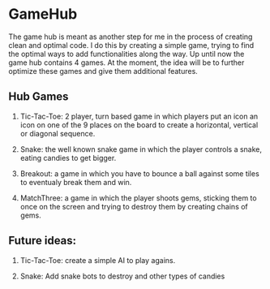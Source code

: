 # GameHub

The game hub is meant as another step for me in the process of creating clean and optimal code. I do this by creating a simple game, trying to find the optimal ways to add functionalities along the way. Up until now the game hub contains 4 games. At the moment, the idea will be to further optimize these games and give them additional features.

## Hub Games

1. Tic-Tac-Toe: 2 player, turn based game in which players put an icon an icon on one of the 9 places on the board 
to create a horizontal, vertical or diagonal sequence. 

2. Snake: the well known snake game in which the player controls a snake, eating candies to get bigger.

3. Breakout: a game in which you have to bounce a ball against some tiles to eventualy break them and win.

4. MatchThree: a game in which the player shoots gems, sticking them to once on the screen and trying to destroy them by creating 
chains of gems. 

## Future ideas:

1. Tic-Tac-Toe: create a simple AI to play agains.

2. Snake: Add snake bots to destroy and other types of candies
